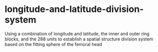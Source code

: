 # longitude-and-latitude-division-system
Using a combination of longitude and latitude, the inner and outer ring blocks, and the 288 units to establish a spatial structure division system based on the fitting sphere of the femoral head
